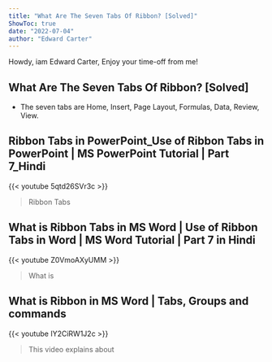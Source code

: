 ```yaml
---
title: "What Are The Seven Tabs Of Ribbon? [Solved]"
ShowToc: true 
date: "2022-07-04"
author: "Edward Carter" 
---
```


Howdy, iam Edward Carter, Enjoy your time-off from me!
## What Are The Seven Tabs Of Ribbon? [Solved]
- The seven tabs are Home, Insert, Page Layout, Formulas, Data, Review, View.

## Ribbon Tabs in PowerPoint_Use of Ribbon Tabs in PowerPoint | MS PowerPoint Tutorial | Part 7_Hindi
{{< youtube 5qtd26SVr3c >}}
>Ribbon Tabs

## What is Ribbon Tabs in MS Word | Use of Ribbon Tabs in Word | MS Word Tutorial | Part 7 in Hindi
{{< youtube Z0VmoAXyUMM >}}
>What is 

## What is Ribbon in MS Word  | Tabs, Groups and commands
{{< youtube IY2CiRW1J2c >}}
>This video explains about 

